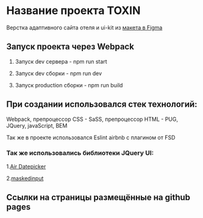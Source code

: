 <h1> Название проекта TOXIN</h1>

  Верстка адаптивного сайта отеля и ui-kit из [макета в Figma](https://www.figma.com/file/xorjGw6bbI9mK7fZAMebJu/FSD-frontend-education-program.-The-2nd-task-Copy)
<h2>Запуск проекта через Webpack</h2>

 1. Запуск dev сервера - npm run start
 
 2. Запуск dev сборки - npm run dev
 
 3. Запуск production сборки - npm run build
 <h2>При создании использовался стек технологий:</h2>
  Webpack, препроцессор CSS - SaSS, препроцессор HTML - PUG, JQuery, javaScript, BEM
  
  Так же в проекте использовался Eslint airbnb с плагином от FSD
 <h3>Так же использовались библиотеки JQuery UI:</h3>
 

 1.[Air Datepicker](https://github.com/t1m0n/air-datepicker)

 2.[maskedinput](https://github.com/digitalBush/jquery.maskedinput)
<h2>Ссылки на страницы размещённые на github pages</h2>
